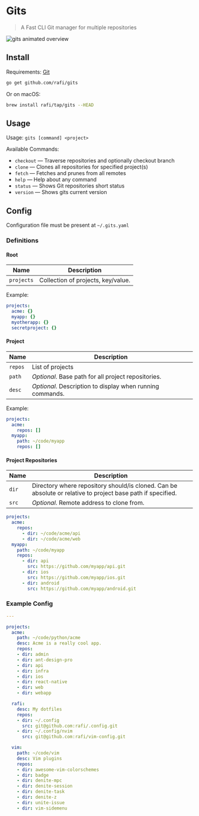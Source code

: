 # Gits

> A Fast CLI Git manager for multiple repositories

![gits animated overview](http://rafi.io/img/project/gits/overview.gif)

## Install

Requirements: [Git](https://git-scm.com/)

```bash
go get github.com/rafi/gits
```

Or on macOS:

```bash
brew install rafi/tap/gits --HEAD
```

## Usage

Usage: `gits [command] <project>`

Available Commands:

* `checkout` — Traverse repositories and optionally checkout branch
* `clone` —    Clones all repositories for specified project(s)
* `fetch` —    Fetches and prunes from all remotes
* `help` —     Help about any command
* `status` —   Shows Git repositories short status
* `version` —  Shows gits current version

## Config

Configuration file must be present at `~/.gits.yaml`

### Definitions

#### Root

Name | Description |
-----|-------------|
`projects` | Collection of projects, key/value.

Example:

```yaml
projects:
  acme: {}
  myapp: {}
  myotherapp: {}
  secretproject: {}
```

#### Project

Name | Description |
-----|-------------|
`repos` | List of projects
`path` | _Optional_. Base path for all project repositories.
`desc` | _Optional_. Description to display when running commands.

Example:

```yaml
projects:
  acme:
    repos: []
  myapp:
    path: ~/code/myapp
    repos: []
```

#### Project Repositories

Name | Description |
-----|-------------|
`dir` | Directory where repository should/is cloned. Can be absolute or relative to project base path if specified.
`src` | _Optional_. Remote address to clone from.

```yaml
projects:
  acme:
    repos:
      - dir: ~/code/acme/api
      - dir: ~/code/acme/web
  myapp:
    path: ~/code/myapp
    repos:
      - dir: api
        src: https://github.com/myapp/api.git
      - dir: ios
        src: https://github.com/myapp/ios.git
      - dir: android
        src: https://github.com/myapp/android.git
```

### Example Config

```yaml
---

projects:
  acme:
    path: ~/code/python/acme
    desc: Acme is a really cool app.
    repos:
    - dir: admin
    - dir: ant-design-pro
    - dir: api
    - dir: infra
    - dir: ios
    - dir: react-native
    - dir: web
    - dir: webapp

  rafi:
    desc: My dotfiles
    repos:
    - dir: ~/.config
      src: git@github.com:rafi/.config.git
    - dir: ~/.config/nvim
      src: git@github.com:rafi/vim-config.git

  vim:
    path: ~/code/vim
    desc: Vim plugins
    repos:
    - dir: awesome-vim-colorschemes
    - dir: badge
    - dir: denite-mpc
    - dir: denite-session
    - dir: denite-task
    - dir: denite-z
    - dir: unite-issue
    - dir: vim-sidemenu
```
